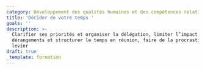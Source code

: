 ```yaml
---
category: Développement des qualités humaines et des compétences relationnelles
title: 'Décider de votre temps '
goals: ''
description: >-
  Clarifier ses priorités et organiser la délégation, limiter l’impact des
  dérangements et structurer le temps en réunion, faire de la procrastination un
  levier
draft: true
_template: formation
---
```



